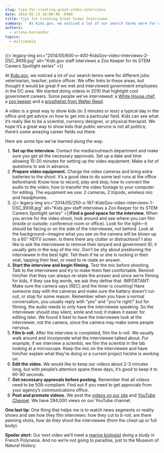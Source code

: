 ```yaml
---
slug: tips-for-creating-great-video-interviews
date: 2014-05-23 10:00:40 -0400
title: Tips for Creating Great Video Interviews
summary: ' At Kids.gov, we noticed a lot of our search terms were for different jobs: veterinarian, teacher, police officer. We offer links to these areas, but thought it would be great if we met and interviewed government employees in the'
authors:
  - arlene-hernandez
topics:
  - multimedia
---
```


{{< legacy-img src="2014/05/600-x-400-KidsGov-video-interviews-2-DSC_9939.jpg" alt="Kids.gov staff interviews a Zoo Keeper for its STEM Careers Spotlight series" >}}

At [Kids.gov](http://kids.usa.gov/), we noticed a lot of our search terms were for different jobs: veterinarian, teacher, police officer. We offer links to these areas, but thought it would be great if we met and interviewed government employees in the DC area. We started doing videos in 2010 that highlight cool government careers. Some people we’ve interviewed: a [White House chef](http://www.youtube.com/watch?v=MBUuFjQC58Q&list=TL5pT5HtP39F9TSLaQUJXoFP3VHdYC2YdW), a [zoo keeper](http://www.youtube.com/watch?v=FmBBlodkKgw&list=PL5SUN-qc7GC51p1VFayE6YXUYOUGE5pZR) and a [prosthetist from Walter Reed](http://www.youtube.com/watch?v=8Hr_U3FNZCU&list=PL5SUN-qc7GC51p1VFayE6YXUYOUGE5pZR&feature=share&index=4).

A video is a great way to show kids (in 3 minutes or less) a typical day in the office and get advice on how to get into a particular field. Kids can see what it’s really like to be a scientist, currency designer, or physical therapist. We hope it’s a great way to show kids that public service is not all politics; there’s some amazing career fields out there.

Here are some tips we&#8217;ve learned along the way:

  1. **Set up the interview.** Contact the media/outreach department and make sure you get all the necessary approvals. Set up a date and time allowing 15-20 minutes for setting up the video equipment. Make a list of questions to ask in advance.
  2. **Prepare video equipment.** Charge the video cameras and bring extra batteries to the shoot. It&#8217;s a good idea to do some test runs at the office beforehand: Know how to record, play and stop; how to connect the audio to the video; how to transfer the video footage to your computer for editing. The equipment we use: 2 cameras, 2 tripods, wireless mic and headphones.
  3. {{< legacy-img src="2014/05/250-x-167-KidsGov-video-interviews-1-DSC_9938.jpg" alt="Kids.gov staff interviews a Zoo Keeper for its STEM Careers Spotlight series" >}}**Find a good space for the interview.** When you arrive for the video shoot, look around and see where you can film (inside or outside; conference room or office). Look for the light—it should be facing or on the side of the interviewee, not behind. Look at the background—imagine what you see on the camera will be blown up to a 60&#8243; HDTV screen. Is there there any clutter or distractions? I also like to ask the interviewee to remove their lanyard and government ID; it usually gets in the way of the mic. Don&#8217;t be shy about positioning the interviewee in the best light. Tell them if he or she is rocking in their seat, tapping their feet, or need to re-state an answer.
  4. **Start the interview and begin filming.** Test the mic before shooting. Talk to the interviewee and try to make them feel comfortable. Remind him/her that they can always re-state the answer and since we&#8217;re filming for kids, if they use big words, we ask they define that. IMPORTANT: Make sure the camera says [REC] and the timer is counting! Have someone stay with the cameras and make sure the battery doesn&#8217;t run out, or stop for some reason. Remember when you have a normal conversation, you usually reply with &#8220;yes&#8221; and &#8220;you&#8217;re right!&#8221; but for filming, the audio needs to only have the interviewee speaking. So the interviewer should stay silent, smile and nod; it makes it easier for editing later. We found it best to have the interviewee look at the interviewer, not the camera, since the camera may make some people nervous.
  5. **Film b-roll.** After the interview is completed, film the b-roll. We usually walk around and incorporate what the interviewee talked about. For example, if we interview a scientist, we film the scientist in the lab looking at a microscope. Keep the mic on the interviewee and have him/her explain what they&#8217;re doing or a current project he/she is working on.
  6. **Edit the video.** We would like to keep our videos about 2-3 minutes long, but with people&#8217;s attention spans these days, it’s good to keep it to 60-90 seconds.
  7. **Get necessary approvals before posting.** Remember that all videos need to be 508-compliant. Find out if you need to get approvals from your agency’s communications office.
  8. **Post and promote videos.** We post the [videos on our site](http://kids.usa.gov/watch-videos "Watch Videos for Kids | Grades K-5 | Kids.gov") and [YouTube Channel](http://www.youtube.com/user/kidsgov "Kids.gov YouTube Channel"). We have 294,000 views on our YouTube channel.

**One last tip**: One thing that helps me is to watch news segments or reality shows and see how they film interviews: how they cut to b-roll, are there panning shots, how do they shoot the interviewee (from the chest up or full body).

**Spoiler alert:** Our next video we’ll meet a [marine biologist](https://qrius.si.edu/webcast-teaching-resources-measuring-biodiversity) doing a study in French Polynesia. And no we’re not going to paradise, just to the Museum of Natural History.
